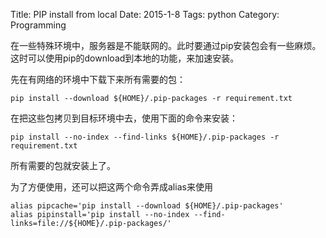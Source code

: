 Title: PIP install from local
Date: 2015-1-8
Tags: python
Category: Programming

在一些特殊环境中，服务器是不能联网的。此时要通过pip安装包会有一些麻烦。这时可以使用pip的download到本地的功能，来加速安装。

先在有网络的环境中下载下来所有需要的包：

```
pip install --download ${HOME}/.pip-packages -r requirement.txt
```

在把这些包拷贝到目标环境中去，使用下面的命令来安装：

```
pip install --no-index --find-links ${HOME}/.pip-packages -r requirement.txt
```

所有需要的包就安装上了。

为了方便使用，还可以把这两个命令弄成alias来使用

```
alias pipcache='pip install --download ${HOME}/.pip-packages'
alias pipinstall='pip install --no-index --find-links=file://${HOME}/.pip-packages/'
```

